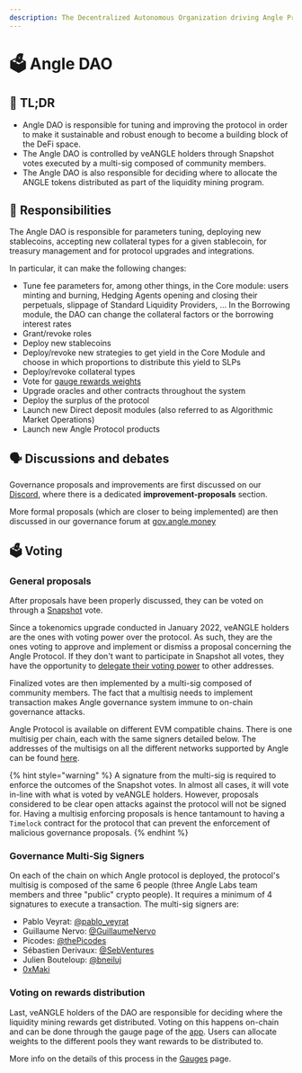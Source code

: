 ```yaml
---
description: The Decentralized Autonomous Organization driving Angle Protocol
---
```


# 🗳 Angle DAO

## 🔎 TL;DR

- Angle DAO is responsible for tuning and improving the protocol in order to make it sustainable and robust enough to become a building block of the DeFi space.
- The Angle DAO is controlled by veANGLE holders through Snapshot votes executed by a multi-sig composed of community members.
- The Angle DAO is also responsible for deciding where to allocate the ANGLE tokens distributed as part of the liquidity mining program.

## 🔘 Responsibilities

The Angle DAO is responsible for parameters tuning, deploying new stablecoins, accepting new collateral types for a given stablecoin, for treasury management and for protocol upgrades and integrations.

In particular, it can make the following changes:

- Tune fee parameters for, among other things, in the Core module: users minting and burning, Hedging Agents opening and closing their perpetuals, slippage of Standard Liquidity Providers, ... In the Borrowing module, the DAO can change the collateral factors or the borrowing interest rates
- Grant/revoke roles
- Deploy new stablecoins
- Deploy/revoke new strategies to get yield in the Core Module and choose in which proportions to distribute this yield to SLPs
- Deploy/revoke collateral types
- Vote for [gauge rewards weights](veANGLE/gauges.md)
- Upgrade oracles and other contracts throughout the system
- Deploy the surplus of the protocol
- Launch new Direct deposit modules (also referred to as Algorithmic Market Operations)
- Launch new Angle Protocol products

## 🗣 Discussions and debates

Governance proposals and improvements are first discussed on our [Discord](https://discord.com/invite/5Af6xum9bc), where there is a dedicated **improvement-proposals** section.

More formal proposals (which are closer to being implemented) are then discussed in our governance forum at [gov.angle.money](https://gov.angle.money)

## 🗳 Voting

### General proposals

After proposals have been properly discussed, they can be voted on through a [Snapshot](https://snapshot.org/#/anglegovernance.eth/) vote.

Since a tokenomics upgrade conducted in January 2022, veANGLE holders are the ones with voting power over the protocol. As such, they are the ones voting to approve and implement or dismiss a proposal concerning the Angle Protocol. If they don't want to participate in Snapshot all votes, they have the opportunity to [delegate their voting power](/guides/app-guides/ANGLE/snapshot-votes.md) to other addresses.

Finalized votes are then implemented by a multi-sig composed of community members. The fact that a multisig needs to implement transaction makes Angle governance system immune to on-chain governance attacks.

Angle Protocol is available on different EVM compatible chains. There is one multisig per chain, each with the same signers detailed below. The addresses of the multisigs on all the different networks supported by Angle can be found [here](https://developers.angle.money/overview/smart-contracts).

{% hint style="warning" %}
A signature from the multi-sig is required to enforce the outcomes of the Snapshot votes. In almost all cases, it will vote in-line with what is voted by veANGLE holders. However, proposals considered to be clear open attacks against the protocol will not be signed for. Having a multisig enforcing proposals is hence tantamount to having a `Timelock` contract for the protocol that can prevent the enforcement of malicious governance proposals.
{% endhint %}

### Governance Multi-Sig Signers

On each of the chain on which Angle protocol is deployed, the protocol's multisig is composed of the same 6 people (three Angle Labs team members and three "public" crypto people). It requires a minimum of 4 signatures to execute a transaction. The multi-sig signers are:

- Pablo Veyrat: [@pablo_veyrat](https://twitter.com/pablo_veyrat)
- Guillaume Nervo: [@GuillaumeNervo](https://twitter.com/GuillaumeNervo)
- Picodes: [@thePicodes](https://twitter.com/thePicodes)
- Sébastien Derivaux: [@SebVentures](https://twitter.com/SebVentures)
- Julien Bouteloup: [@bneiluj](https://twitter.com/bneiluj)
- [0xMaki](https://twitter.com/0xMaki)

### Voting on rewards distribution

Last, veANGLE holders of the DAO are responsible for deciding where the liquidity mining rewards get distributed. Voting on this happens on-chain and can be done through the gauge page of the [app](https://app.angle.money/#/gauge). Users can allocate weights to the different pools they want rewards to be distributed to.

More info on the details of this process in the [Gauges](veANGLE/gauges.md) page.
